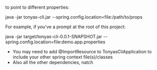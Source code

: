 
to point to different properties:

java -jar tonyas-cli.jar --spring.config.location=file:/path/to/props

For example, if you've a prompt at the root of this project:

java -jar target/tonyas-cli-0.0.1-SNAPSHOT.jar --spring.config.location=file:demo.app.properties


* You may need to add @ImportResource to TonyasCliApplication to include your other spring context file(s)/classes
* Also all the other dependencies, natch

 
 